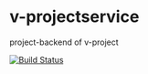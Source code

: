 # v-projectservice
project-backend of v-project

[![Build Status](https://travis-ci.org/ReneCode/v-projectservice.svg?branch=master)](https://travis-ci.org/ReneCode/v-projectservice)
